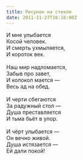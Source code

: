 ```yaml
---
title: Рисунок на стекле
date: 2011-11-27T16:16:00Z
---
```


И мне улыбается<br />
Косой человек.<br />
И смерть ухмыляется,<br />
И короток век.<br />
<br />
Наш мир надломается,<br />
Забыв про завет,<br />
И колокол мается —<br />
Весь ад на обед.<br />
<br />
И черти сбегаются<br />
За радужный стол —<br />
Душа преставляется<br />
И тьма бьёт в упор.<br />
<br />
И чёрт улыбается —<br />
Он вечно живой.<br />
Душа истязается —<br />
Ей дали покой!